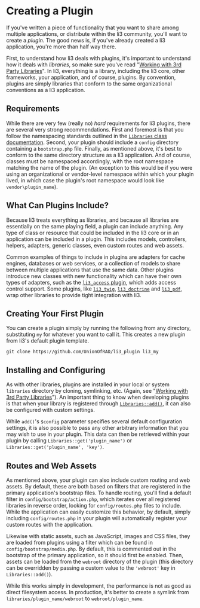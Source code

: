 # Creating a Plugin

If you've written a piece of functionality that you want to share among multiple applications, or distribute within the li3 community, you'll want to create a _plugin_. The good news is, if you've already created a li3 application, you're more than half way there.

First, to understand how li3 deals with plugins, it's important to understand how it deals with _libraries_, so make sure you've read "[Working with 3rd Party Libraries](../configuration/third-party-libraries)". In li3, everything is a library, including the li3 core, other frameworks, your application, and of course, plugins. By convention, plugins are simply libraries that conform to the same organizational conventions as a li3 application.

## Requirements

While there are very few (really no) _hard_ requirements for li3 plugins, there are several very strong recommendations. First and foremost is that you follow the namespacing standards outlined in the [`Libraries` class documentation](/docs/api/lithium/latest:1.x/lithium/core/Libraries). Second, your plugin should include a `config` directory containing a `bootstrap.php` file. Finally, as mentioned above, it's best to conform to the same directory structure as a li3 application. And of course, classes must be namespaced accordingly, with the root namespace matching the name of the plugin. (An exception to this would be if you were using an organizational or vendor-level namespace within which your plugin lived, in which case the plugin's root namespace would look like `vendor\plugin_name`).

## What Can Plugins Include?

Because li3 treats everything as libraries, and because all libraries are essentially on the same playing field, a plugin can include anything. Any type of class or resource that could be included in the li3 core or in an application can be included in a plugin. This includes models, controllers, helpers, adapters, generic classes, even custom routes and web assets.

Common examples of things to include in plugins are adapters for cache engines, databases or web services, or a collection of models to share between multiple applications that use the same data. Other plugins introduce new classes with new functionality which can have their own types of adapters, such as the [`li3_access` plugin](https://github.com/tmaiaroto/li3_access), which adds access control support. Some plugins, like [`li3_twig`](https://github.com/UnionOfRAD/li3_twig), [`li3_doctrine`](https://github.com/mariano/li3_doctrine2) and [`li3_pdf`](https://github.com/UnionOfRAD/li3_queue), wrap other libraries to provide tight integration with li3.

## Creating Your First Plugin

You can create a plugin simply by running the following from any directory, substituting `my` for whatever you want to call it. This creates a new plugin from li3's default plugin template.

```
git clone https://github.com/UnionOfRAD/li3_plugin li3_my 
```

## Installing and Configuring

As with other libraries, plugins are installed in your local or system `libraries` directory by cloning, symlinking, etc. (Again, see "[Working with 3rd Party Libraries](../configuration/third-party-libraries)"). An important thing to know when developing plugins is that when your library is registered through [`Libraries::add()`](/docs/api/lithium/latest:1.x/lithium/core/Libraries::add()), it can also be configured with custom settings.

While `add()`'s `$config` parameter specifies several default configuration settings, it is also possible to pass any other arbitrary information that you may wish to use in your plugin. This data can then be retrieved within your plugin by calling `Libraries::get('plugin_name')` or `Libraries::get('plugin_name', 'key')`.

## Routes and Web Assets

As mentioned above, your plugin can also include custom routing and web assets. By default, these are both based on filters that are registered in the primary application's bootstrap files. To handle routing, you'll find a default filter in `config/bootstrap/action.php`, which iterates over all registered libraries in reverse order, looking for `config/routes.php` files to include. While the application can easily customize this behavior, by default, simply including `config/routes.php` in your plugin will automatically register your custom routes with the application.

Likewise with static assets, such as JavaScript, images and CSS files, they are loaded from plugins using a filter which can be found in `config/bootstrap/media.php`. By default, this is commented out in the bootstrap of the primary application, so it should first be enabled. Then, assets can be loaded from the `webroot` directory of the plugin (this directory can be overridden by passing a custom value to the `'webroot'` key in `Libraries::add()`).

While this works simply in development, the performance is not as good as direct filesystem access. In production, it's better to create a symlink from `libraries/plugin_name/webroot` to `webroot/plugin_name`.
